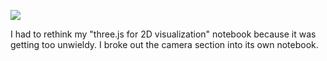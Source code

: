 ![](https://db-feed.s3.amazonaws.com/legacy/Screenflow-1519330876195.gif)

I had to rethink my "three.js for 2D visualization" notebook because it was getting too unwieldy. I broke out the camera section into its own notebook.
